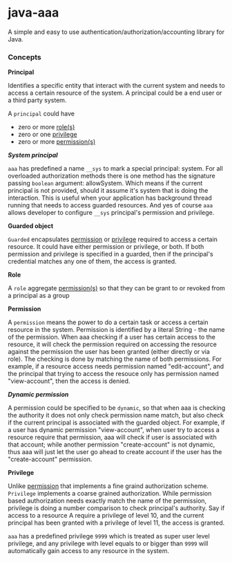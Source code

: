java-aaa
========

A simple and easy to use authentication/authorization/accounting library for Java.
### Concepts

**<a name="principal"></a>Principal**

Identifies a specific entity that interact with the current system and needs to access a certain resource of the system. A principal could be a end user or a third party system. 

A `principal` could have

* zero or more [role(s)](#role)
* zero or one [privilege](#privilege)
* zero or more [permission(s)](#permission)

***<a name="sys"></a>System principal***

`aaa` has predefined a name `__sys` to mark a special principal: system. For all overloaded authorization methods there is one method has the signature passing `boolean` argument: allowSystem. Which means if the current principal is not provided, should it assume it's system that is doing the interaction. This is useful when your application has background thread running that needs to access guarded resources. And yes of course `aaa` allows developer to configure `__sys` principal's permission and privilege. 
 
**<a name="guarded"></a>Guarded object**

`Guarded` encapsulates [permission](#permission) or [privilege](#privilege) required to access a certain resource. It could have either permission or privilege, or both. If both permission and privilege is specified in a guarded, then if the principal's credential matches any one of them, the access is granted.

**<a name="role"></a>Role**

A `role` aggregate [permission(s)](#permission) so that they can be grant to or revoked from a principal as a group

**<a name="permission"></a>Permission**

A `permission` means the power to do a certain task or access a certain resource in the system. Permission is identified by a literal String - the name of the permission. When aaa checking if a user has certain access to the resource, it will check the permission required on accessing the resource against the permission the user has been granted (either directly or via role). The checking is done by matching the name of both permissions. For example, if a resource access needs permission named "edit-account", and the principal that trying to access the resouce only has permission named "view-account", then the access is denied.

***<a name="dyna-perm"></a>Dynamic permission***

A permission could be specified to be `dynamic`, so that when aaa is checking the authority it does not only check permission name match, but also check if the current principal is associated with the guarded object. For example, if a user has dynamic permission "view-account", when user try to access a resource require that permission, aaa will check if user is associated with that account; while another permission "create-account" is not dynamic, thus aaa will just let the user go ahead to create account if the user has the "create-account" permission.

**<a name="privilege"></a>Privilege**

Unlike [permission](#permission) that implements a fine graind authorization scheme. `Privilege` implements a coarse grained authorization. While permission based authorization needs exactly match the name of the permission, privilege is doing a number comparison to check principal's authority. Say if access to a resource A require a privilege of level 10, and the current principal has been granted with a privilege of level 11, the access is granted.

`aaa` has a predefined privilege `9999` which is treated as super user level privilege, and any privilege with level equals to or bigger than `9999` will automatically gain access to any resource in the system.

